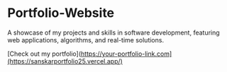# Portfolio-Website
A showcase of my projects and skills in software development, featuring web applications, algorithms, and real-time solutions.

[Check out my portfolio](https://your-portfolio-link.com](https://sanskarportfolio25.vercel.app/)
